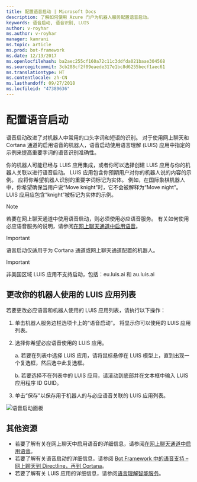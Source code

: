 ```yaml
---
title: 配置语音启动 | Microsoft Docs
description: 了解如何使用 Azure 门户为机器人服务配置语音启动。
keywords: 语音启动, 语音识别, LUIS
author: v-royhar
ms.author: v-royhar
manager: kamrani
ms.topic: article
ms.prod: bot-framework
ms.date: 12/13/2017
ms.openlocfilehash: ba2aec255cf160a72c11c3ddfda021baae304568
ms.sourcegitcommit: 3cb288cf2f09eaede317e1bc8d6255becf1aec61
ms.translationtype: HT
ms.contentlocale: zh-CN
ms.lasthandoff: 09/27/2018
ms.locfileid: "47389636"
---
```

# <a name="configure-speech-priming"></a>配置语音启动

语音启动改进了对机器人中常用的口头字词和短语的识别。 对于使用网上聊天和 Cortana 通道的启用语音的机器人，语音启动使用语言理解 (LUIS) 应用中指定的示例来提高重要字词的语音识别准确性。

你的机器人可能已经与 LUIS 应用集成，或者你可以选择创建 LUIS 应用与你的机器人关联以进行语音启动。 LUIS 应用包含你预期用户对你的机器人说的内容的示例。 应将你希望机器人识别的重要字词标记为实体。 例如，在国际象棋机器人中，你希望确保当用户说“Move knight”时，它不会被解释为“Move night”。 LUIS 应用应包含“knight”被标记为实体的示例。

> [!NOTE]
> 若要在网上聊天通道中使用语音启动，则必须使用必应语音服务。 有关如何使用必应语音服务的说明，请参阅[在网上聊天通道中启用语音](~/bot-service-channel-connect-webchat-speech.md)。

> [!IMPORTANT]
> 语音启动仅适用于为 Cortana 通道或网上聊天通道配置的机器人。

> [!IMPORTANT]
> 非美国区域 LUIS 应用不支持启动，包括：eu.luis.ai 和 au.luis.ai

## <a name="change-the-list-of-luis-apps-your-bot-uses"></a>更改你的机器人使用的 LUIS 应用列表

若要更改必应语音和机器人使用的 LUIS 应用列表，请执行以下操作：

1. 单击机器人服务边栏选项卡上的“语音启动”。 将显示你可以使用的 LUIS 应用列表。
2. 选择你希望必应语音使用的 LUIS 应用。
 
    a. 若要在列表中选择 LUIS 应用，请将鼠标悬停在 LUIS 模型上，直到出现一个复选框，然后选中此复选框。
     
    b. 若要选择不在列表中的 LUIS 应用，请滚动到底部并在文本框中输入 LUIS 应用程序 ID GUID。
     
3. 单击“保存”以保存用于机器人的与必应语音关联的 LUIS 应用列表。

![语音启动面板](~/media/bot-service-manage-speech-priming/speech-priming.png)

## <a name="additional-resources"></a>其他资源

- 若要了解有关在网上聊天中启用语音的详细信息，请参阅[在网上聊天通道中启用语音](~/bot-service-channel-connect-webchat-speech.md)。
- 若要了解有关语音启动的详细信息，请参阅 [Bot Framework 中的语音支持 – 网上聊天到 Directline，再到 Cortana](https://blog.botframework.com/2017/06/26/Speech-To-Text/)。
- 若要了解有关 LUIS 应用的详细信息，请参阅[语言理解智能服务](https://www.luis.ai)。
